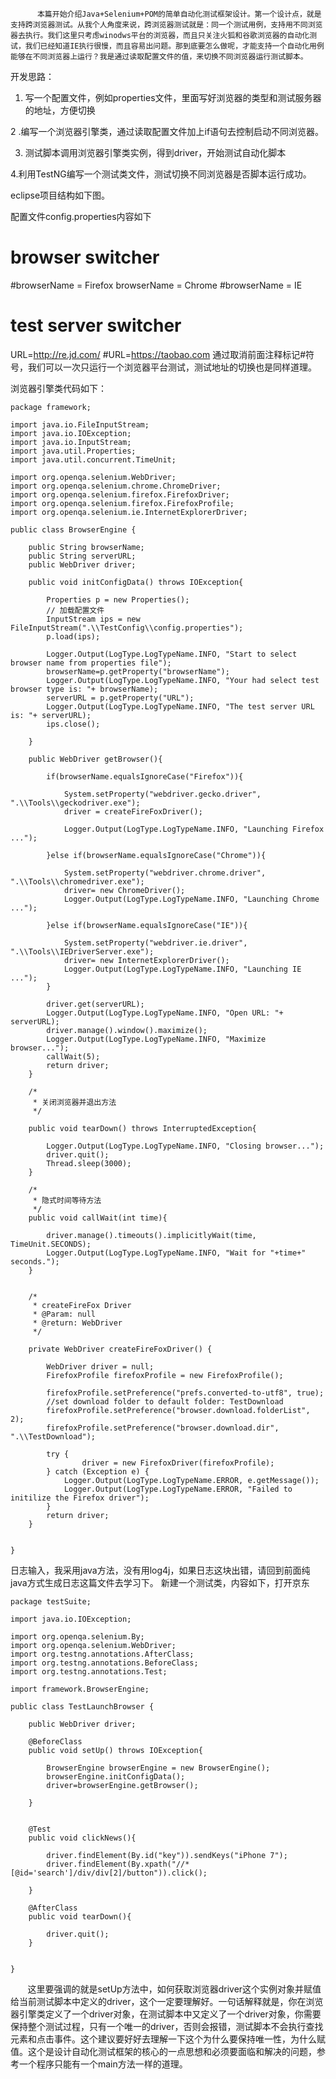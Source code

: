           本篇开始介绍Java+Selenium+POM的简单自动化测试框架设计。第一个设计点，就是支持跨浏览器测试。从我个人角度来说，跨浏览器测试就是：同一个测试用例，支持用不同浏览器去执行。我们这里只考虑winodws平台的浏览器，而且只关注火狐和谷歌浏览器的自动化测试，我们已经知道IE执行很慢，而且容易出问题。那到底要怎么做呢，才能支持一个自动化用例能够在不同浏览器上运行？我是通过读取配置文件的值，来切换不同浏览器运行测试脚本。

开发思路：

1. 写一个配置文件，例如properties文件，里面写好浏览器的类型和测试服务器的地址，方便切换

2 .编写一个浏览器引擎类，通过读取配置文件加上if语句去控制启动不同浏览器。

3. 测试脚本调用浏览器引擎类实例，得到driver，开始测试自动化脚本

4.利用TestNG编写一个测试类文件，测试切换不同浏览器是否脚本运行成功。

eclipse项目结构如下图。



配置文件config.properties内容如下

# browser switcher
#browserName = Firefox
browserName = Chrome
#browserName = IE

# test server switcher
URL=http://re.jd.com/
#URL=https://taobao.com
通过取消前面注释标记#符号，我们可以一次只运行一个浏览器平台测试，测试地址的切换也是同样道理。

浏览器引擎类代码如下：
```
package framework;
 
import java.io.FileInputStream;
import java.io.IOException;
import java.io.InputStream;
import java.util.Properties;
import java.util.concurrent.TimeUnit;
 
import org.openqa.selenium.WebDriver;
import org.openqa.selenium.chrome.ChromeDriver;
import org.openqa.selenium.firefox.FirefoxDriver;
import org.openqa.selenium.firefox.FirefoxProfile;
import org.openqa.selenium.ie.InternetExplorerDriver;
 
public class BrowserEngine {
	
	public String browserName;
	public String serverURL;
	public WebDriver driver;
	
	public void initConfigData() throws IOException{
		
		Properties p = new Properties();
		// 加载配置文件
		InputStream ips = new FileInputStream(".\\TestConfig\\config.properties");
		p.load(ips);
		
		Logger.Output(LogType.LogTypeName.INFO, "Start to select browser name from properties file");
		browserName=p.getProperty("browserName");
		Logger.Output(LogType.LogTypeName.INFO, "Your had select test browser type is: "+ browserName);
		serverURL = p.getProperty("URL");
		Logger.Output(LogType.LogTypeName.INFO, "The test server URL is: "+ serverURL);
		ips.close();
		
	}
	
	public WebDriver getBrowser(){
		
		if(browserName.equalsIgnoreCase("Firefox")){
			
			System.setProperty("webdriver.gecko.driver", ".\\Tools\\geckodriver.exe");	
			driver = createFireFoxDriver();
			
			Logger.Output(LogType.LogTypeName.INFO, "Launching Firefox ...");
			
		}else if(browserName.equalsIgnoreCase("Chrome")){
			
			System.setProperty("webdriver.chrome.driver", ".\\Tools\\chromedriver.exe");
			driver= new ChromeDriver();
			Logger.Output(LogType.LogTypeName.INFO, "Launching Chrome ...");
			
		}else if(browserName.equalsIgnoreCase("IE")){
			
			System.setProperty("webdriver.ie.driver", ".\\Tools\\IEDriverServer.exe");
			driver= new InternetExplorerDriver();
			Logger.Output(LogType.LogTypeName.INFO, "Launching IE ...");
		}
		
		driver.get(serverURL);
		Logger.Output(LogType.LogTypeName.INFO, "Open URL: "+ serverURL);
		driver.manage().window().maximize();
		Logger.Output(LogType.LogTypeName.INFO, "Maximize browser...");
		callWait(5);
		return driver;
	}
	
	/*
	 * 关闭浏览器并退出方法
	 */
	
	public void tearDown() throws InterruptedException{
		
		Logger.Output(LogType.LogTypeName.INFO, "Closing browser...");
		driver.quit();
		Thread.sleep(3000);
	}
	
	/*
	 * 隐式时间等待方法
	 */
	public void callWait(int time){
		
		driver.manage().timeouts().implicitlyWait(time, TimeUnit.SECONDS);
		Logger.Output(LogType.LogTypeName.INFO, "Wait for "+time+" seconds.");
	}
	
	
	/*
	 * createFireFox Driver
	 * @Param: null
	 * @return: WebDriver
	 */
	
	private WebDriver createFireFoxDriver() {
		
		WebDriver driver = null;
		FirefoxProfile firefoxProfile = new FirefoxProfile();
 
		firefoxProfile.setPreference("prefs.converted-to-utf8", true);
		//set download folder to default folder: TestDownload
		firefoxProfile.setPreference("browser.download.folderList", 2);
		firefoxProfile.setPreference("browser.download.dir", ".\\TestDownload");
		
		try {
				driver = new FirefoxDriver(firefoxProfile);
		} catch (Exception e) {
			Logger.Output(LogType.LogTypeName.ERROR, e.getMessage());
			Logger.Output(LogType.LogTypeName.ERROR, "Failed to initilize the Firefox driver");
		}
		return driver;
	}
 
	
}
```
日志输入，我采用java方法，没有用log4j，如果日志这块出错，请回到前面纯java方式生成日志这篇文件去学习下。
新建一个测试类，内容如下，打开京东
```
package testSuite;
 
import java.io.IOException;
 
import org.openqa.selenium.By;
import org.openqa.selenium.WebDriver;
import org.testng.annotations.AfterClass;
import org.testng.annotations.BeforeClass;
import org.testng.annotations.Test;
 
import framework.BrowserEngine;
 
public class TestLaunchBrowser {
	
	public WebDriver driver;
	
	@BeforeClass
	public void setUp() throws IOException{
		
		BrowserEngine browserEngine = new BrowserEngine();
		browserEngine.initConfigData();
		driver=browserEngine.getBrowser();
		
	}
	
	
	@Test
	public void clickNews(){
	    
		driver.findElement(By.id("key")).sendKeys("iPhone 7");
		driver.findElement(By.xpath("//*[@id='search']/div/div[2]/button")).click();
		
	}
	
	@AfterClass
	public void tearDown(){
		
		driver.quit();
	}
 
 
}
```
       这里要强调的就是setUp方法中，如何获取浏览器driver这个实例对象并赋值给当前测试脚本中定义的driver，这个一定要理解好。一句话解释就是，你在浏览器引擎类定义了一个driver对象，在测试脚本中又定义了一个driver对象，你需要保持整个测试过程，只有一个唯一的driver，否则会报错，测试脚本不会执行查找元素和点击事件。这个建议要好好去理解一下这个为什么要保持唯一性，为什么赋值。这个是设计自动化测试框架的核心的一点思想和必须要面临和解决的问题，参考一个程序只能有一个main方法一样的道理。
